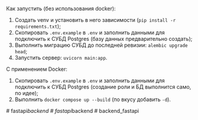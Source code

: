 Как запустить (без использования docker):
1. Создать venv и установить в него зависимости (`pip install -r requirements.txt`);
2. Скопировать `.env.example` в `.env` и заполнить данными для подключить к СУБД Postgres (базу данных предварительно создать);
3. Выполнить миграцию СУБД до последней ревизии: `alembic upgrade head`;
4. Запустить сервер: `uvicorn main:app`.

С применением Docker: 
1. Скопировать `.env.example` в `.env` и заполнить данными для подключить к СУБД Postgres (создание роли и БД выполнится само, по идее);
2. Выполнить `docker compose up --build` (по вкусу добавить `-d`).

#   f a s t a p i _ b a c k e n d  
 #   f a s t a p i _ b a c k e n d  
 #   b a c k e n d _ f a s t a p i  
 